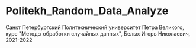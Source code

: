 # Politekh_Random_Data_Analyze
Санкт Петербургский Политехнический университет Петра Великого, курс "Методы обработки случайных данных", Белых Игорь Николаевич, 2021-2022
